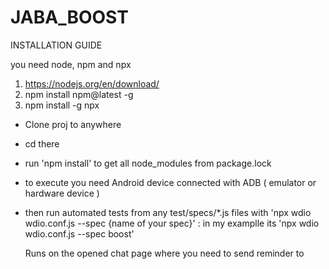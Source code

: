 # JABA_BOOST

INSTALLATION GUIDE 




you need node, npm and npx 

1. https://nodejs.org/en/download/
2. npm install npm@latest -g
3. npm install -g npx


- Clone proj to anywhere
- cd there 
- run 'npm install' to get all node_modules from package.lock
- to execute you need Android device connected with ADB ( emulator or hardware device ) 
- then run automated tests from any test/specs/*.js files with
  'npx wdio wdio.conf.js --spec {name of your spec}' : in my examplle its 'npx wdio wdio.conf.js --spec boost'
  
  Runs on the opened chat page where you need to send reminder to
